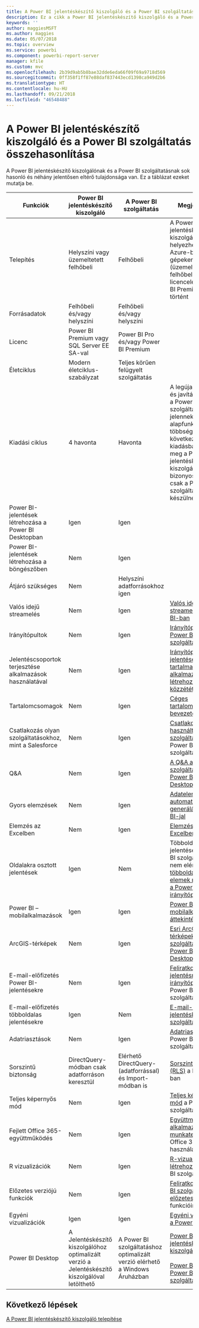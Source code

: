 ```yaml
---
title: A Power BI jelentéskészítő kiszolgáló és a Power BI szolgáltatás összehasonlítása
description: Ez a cikk a Power BI jelentéskészítő kiszolgáló és a Power BI szolgáltatás funkcióit hasonlítja össze.
keywords: ''
author: maggiesMSFT
ms.author: maggies
ms.date: 05/07/2018
ms.topic: overview
ms.service: powerbi
ms.component: powerbi-report-server
manager: kfile
ms.custom: mvc
ms.openlocfilehash: 2b39d9ab5b8bae32dde6eda66f09f69a9718d569
ms.sourcegitcommit: 0ff358f1ff87e88daf837443ecd1398ca949d2b6
ms.translationtype: HT
ms.contentlocale: hu-HU
ms.lasthandoff: 09/21/2018
ms.locfileid: "46548488"
---
```

# <a name="comparing-power-bi-report-server-and-the-power-bi-service"></a>A Power BI jelentéskészítő kiszolgáló és a Power BI szolgáltatás összehasonlítása

A Power BI jelentéskészítő kiszolgálónak és a Power BI szolgáltatásnak sok hasonló és néhány jelentősen eltérő tulajdonsága van. Ez a táblázat ezeket mutatja be.

| Funkciók | Power BI jelentéskészítő kiszolgáló | A Power BI szolgáltatás | Megjegyzések
|---------|---------|---------|---------|
| Telepítés | Helyszíni vagy üzemeltetett felhőbeli | Felhőbeli | A Power BI jelentéskészítő kiszolgáló akkor helyezhető üzembe Azure-beli virtuális gépeken (üzemeltetett felhőbeli) ha licencelése a Power BI Premiummal történt
| Forrásadatok | Felhőbeli és/vagy helyszíni | Felhőbeli és/vagy helyszíni |  
| Licenc | Power BI Premium vagy SQL Server EE SA-val | Power BI Pro és/vagy Power BI Premium |  
| Életciklus | Modern életciklus-szabályzat | Teljes körűen felügyelt szolgáltatás |  
| Kiadási ciklus | 4 havonta | Havonta | A legújabb funkciók és javítások először a Power BI szolgáltatáshoz jelennek meg. Az alapfunkciók többsége a következő néhány kiadásban jelenik meg a Power BI jelentéskészítő kiszolgálóhoz; bizonyos funkciók csak a Power BI szolgáltatáshoz készülnek.
| Power BI-jelentések létrehozása a Power BI Desktopban | Igen | Igen |  
| Power BI-jelentések létrehozása a böngészőben | Nem | Igen |  
| Átjáró szükséges | Nem | Helyszíni adatforrásokhoz igen |  
| Valós idejű streamelés | Nem | Igen | [Valós idejű streamelés a Power BI-ban](../service-real-time-streaming.md)
| Irányítópultok | Nem | Igen | [Irányítópultok a Power BI szolgáltatásban](../consumer/end-user-dashboards.md) 
| Jelentéscsoportok terjesztése alkalmazások használatával | Nem | Igen | [Irányítópultokat és jelentéseket tartalmazó alkalmazások létrehozása és közzététele](../consumer/end-user-create-apps.md) 
| Tartalomcsomagok | Nem | Igen | [Céges tartalomcsomagok: bevezetés](../service-organizational-content-pack-introduction.md) 
| Csatlakozás olyan szolgáltatásokhoz, mint a Salesforce | Nem | Igen | [Csatlakozás a használt szolgáltatásokhoz](../consumer/end-user-connect-to-services.md) a Power BI szolgáltatással
| Q&A | Nem | Igen | [A Q&A a Power BI szolgáltatásban és a Power BI Desktopban](../consumer/end-user-q-and-a.md) 
| Gyors elemzések | Nem | Igen | [Adatelemzések automatikus generálása a Power BI-jal](../consumer/end-user-insights.md) 
| Elemzés az Excelben | Nem | Igen | [Elemzés az Excelben](../service-analyze-in-excel.md) 
| Oldalakra osztott jelentések | Igen | Nem | Többoldalas jelentések a Power BI szolgáltatásban nem elérhetők, de [többoldalasjelentés-elemek rögzíthetők a Power BI irányítópultokon](https://docs.microsoft.com/sql/reporting-services/pin-reporting-services-items-to-power-bi-dashboards)
| Power BI – mobilalkalmazások | Igen | Igen | [Power BI-mobilalkalmazások áttekintése](../consumer/mobile/mobile-apps-for-mobile-devices.md) 
| ArcGIS-térképek | Nem | Igen | [Esri ArcGIS-térképek a Power BI szolgáltatásban és a Power BI Desktopban](../power-bi-visualization-arcgis.md)
| E-mail-előfizetés Power BI-jelentésekre | Nem | Igen | [Feliratkozás jelentésre vagy irányítópultra](../consumer/end-user-subscribe.md) a Power BI szolgáltatásban 
| E-mail-előfizetés többoldalas jelentésekre | Igen | Nem | [E-mail-kézbesítés a jelentéskészítő szolgáltatásban](https://docs.microsoft.com/sql/reporting-services/subscriptions/e-mail-delivery-in-reporting-services)  
| Adatriasztások | Nem | Igen | [Adatriasztások](../service-set-data-alerts.md) a Power BI szolgáltatásban
| Sorszintű biztonság | DirectQuery-módban csak adatforráson keresztül | Elérhető DirectQuery- (adatforrással) és Import-módban is | [Sorszintű biztonság (RLS)](../service-admin-rls.md) a Power BI-ban 
| Teljes képernyős mód | Nem | Igen | [Teljes képernyős mód](../service-fullscreen-mode.md) a Power BI szolgáltatásban 
| Fejlett Office 365-együttműködés | Nem | Igen | [Együttműködés egy alkalmazás-munkaterületen](../service-collaborate-power-bi-workspace.md) az Office 365 használatával 
| R vizualizációk | Nem | Igen | [R-vizualizációk létrehozása](../visuals/service-r-visuals.md) a Power BI szolgáltatásban  
| Előzetes verziójú funkciók | Nem | Igen | [Feliratkozás a Power BI szolgáltatás előzetes verziójú](../consumer/end-user-preview-features.md) funkcióira 
| Egyéni vizualizációk | Igen | Igen | [Egyéni vizualizációk a Power BI-ban](../power-bi-custom-visuals.md) 
| Power BI Desktop | A Jelentéskészítő kiszolgálóhoz optimalizált verzió a Jelentéskészítő kiszolgálóval letölthető | A Power BI szolgáltatáshoz optimalizált verzió elérhető a Windows Áruházban | [Power BI Desktop a jelentéskészítő kiszolgálóhoz](https://powerbi.microsoft.com/report-server/) <br><br> [Power BI Desktop a Power BI szolgáltatáshoz](http://aka.ms/pbidesktopstore)

## <a name="next-steps"></a>Következő lépések
[A Power BI jelentéskészítő kiszolgáló telepítése](install-report-server.md)  



